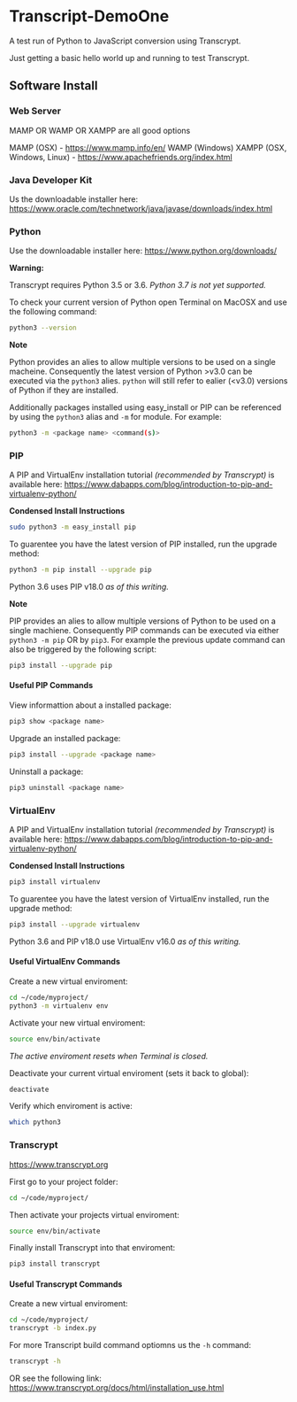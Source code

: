 # Transcript-DemoOne
A test run of Python to JavaScript conversion using Transcrypt.

Just getting a basic hello world up and running to test Transcrypt.



## Software Install

### Web Server
MAMP OR WAMP OR XAMPP are all good options

MAMP (OSX) - https://www.mamp.info/en/
WAMP (Windows)
XAMPP (OSX, Windows, Linux) - https://www.apachefriends.org/index.html

### Java Developer Kit
Us the downloadable installer here:
https://www.oracle.com/technetwork/java/javase/downloads/index.html

### Python
Use the downloadable installer here: 
https://www.python.org/downloads/

**Warning:**

Transcrypt requires Python 3.5 or 3.6. _Python 3.7 is not yet supported._

To check your current version of Python open Terminal on MacOSX and use the following command:
```bash
python3 --version
```

**Note**

Python provides an alies to allow multiple versions to be used on a single macheine. Consequently the latest version of Python >v3.0 can be executed via the `python3` alies. `python` will still refer to ealier (<v3.0) versions of Python if they are installed.

Additionally packages installed using easy_install or PIP can be referenced by using the `python3` alias and `-m` for module. For example:
```bash
python3 -m <package name> <command(s)>
```

### PIP
A PIP and VirtualEnv installation tutorial _(recommended by Transcrypt)_ is available here:
https://www.dabapps.com/blog/introduction-to-pip-and-virtualenv-python/

**Condensed Install Instructions**

```bash
sudo python3 -m easy_install pip
```

To guarentee you have the latest version of PIP installed, run the upgrade method:
```bash
python3 -m pip install --upgrade pip
```

Python 3.6 uses PIP v18.0 _as of this writing._

**Note**

PIP provides an alies to allow multiple versions of Python to be used on a single machiene. Consequently PIP commands can be executed via either `python3 -m pip` OR by `pip3`. For example the previous update command can also be triggered by the following script:
```bash
pip3 install --upgrade pip
```

#### Useful PIP Commands
View informattion about a installed package:
```bash
pip3 show <package name>
```

Upgrade an installed package:
```bash
pip3 install --upgrade <package name>
```

Uninstall a package:
```bash
pip3 uninstall <package name>
```

### VirtualEnv
A PIP and VirtualEnv installation tutorial _(recommended by Transcrypt)_ is available here:
https://www.dabapps.com/blog/introduction-to-pip-and-virtualenv-python/

**Condensed Install Instructions**

```bash
pip3 install virtualenv
```

To guarentee you have the latest version of VirtualEnv installed, run the upgrade method:
```bash
pip3 install --upgrade virtualenv
```
Python 3.6 and PIP v18.0 use VirtualEnv v16.0 _as of this writing._


#### Useful VirtualEnv Commands
Create a new virtual enviroment:
```bash
cd ~/code/myproject/
python3 -m virtualenv env
```

Activate your new virtual enviroment:
```bash
source env/bin/activate
```
_The active enviroment resets when Terminal is closed._

Deactivate your current virtual enviroment (sets it back to global):
```bash
deactivate
```

Verify which enviroment is active:
```bash
which python3
```

### Transcrypt
https://www.transcrypt.org

First go to your project folder:
```bash
cd ~/code/myproject/
```

Then activate your projects virtual enviroment:
```bash
source env/bin/activate
```

Finally install Transcrypt into that enviroment:
```bash
pip3 install transcrypt
```

#### Useful Transcrypt Commands
Create a new virtual enviroment:
```bash
cd ~/code/myproject/
transcrypt -b index.py
```

For more Transcript build command optiomns us the `-h` command:
```bash
transcrypt -h
```
OR see the following link: https://www.transcrypt.org/docs/html/installation_use.html
